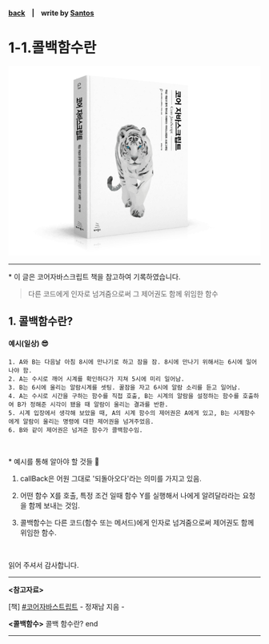 <p>

#### [back](../../../README.md) &nbsp;&nbsp; | &nbsp;&nbsp; write by [Santos](https://github.com/SangchoKim)

</p>

# 1-1.콜백함수란

<p align="center">
    <img src="../../../image/main.png">
</p>

---
<p> * 이 글은 코어자바스크립트 책을 참고하여 기록하였습니다. </p>

>  다른 코드에게 인자로 넘겨줌으로써 그 제어권도 함께 위임한 함수 


## 1. 콜백함수란?
#### 예시(일상) 😎

```
1. A와 B는 다음날 아침 8시에 만나기로 하고 잠을 잠. 8시에 만나기 위해서는 6시에 일어나야 함.
2. A는 수시로 깨어 시계를 확인하다가 지쳐 5시에 미리 일어남.
3. B는 6시에 울리는 알람시계를 셋팅. 꿀잠을 자고 6시에 알람 소리를 듣고 일어남.
4. A는 수시로 시간을 구하는 함수를 직접 호출, B는 시계의 알람을 설정하는 함수를 호출하여 B가 정해준 시각이 됐을 때 알람이 울리는 결과를 반환.
5. 시계 입장에서 생각해 보았을 때, A의 시계 함수의 제어권은 A에게 있고, B는 시계함수에게 알람이 울리는 명령에 대한 제어권을 넘겨주었음.
6. B와 같이 제어권은 넘겨준 함수가 콜백함수임.
```

</br>

 <p> * 예시를 통해 알아야 할 것들 🤔 </p>

 1. callBack은 어원 그대로 '되돌아오다'라는 의미를 가지고 있음.

 2. 어떤 함수 X를 호출, 특정 조건 일때 함수 Y를 실행해서 나에게 알려달라라는 요청을 함께 보내는 것임.

 3. 콜백함수는 다른 코드(함수 또는 메서드)에게 인자로 넘겨줌으로써 제어권도 함께 위임한 함수.


</br>

<span>읽어 주셔서 감사합니다.</span>

---

<strong><참고자료></strong>
</br>

[책] [#코어자바스트립트][core-javascript] - 정재남 지음 -
</br>


<strong><콜백함수></strong> 콜백 함수란? end

---

[core-javascript]: https://www.aladin.co.kr/shop/wproduct.aspx?ISBN=K532636268&start=pnaver_02
[naver]: https://www.aladin.co.kr/shop/wproduct.aspx?ISBN=K532636268&start=pnaver_02